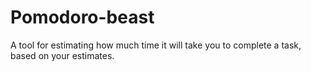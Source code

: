 # Pomodoro-beast
A tool for estimating how much time it will take you to complete a task, based on your estimates. 

